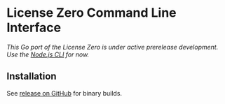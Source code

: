 # License Zero Command Line Interface

_This Go port of the License Zero is under active prerelease development.  Use the [Node.js CLI](https://www.npmjs.com/package/licensezero) for now._

## Installation

See [release on GitHub](https://github.com/licensezero/cli/releases) for binary builds.
